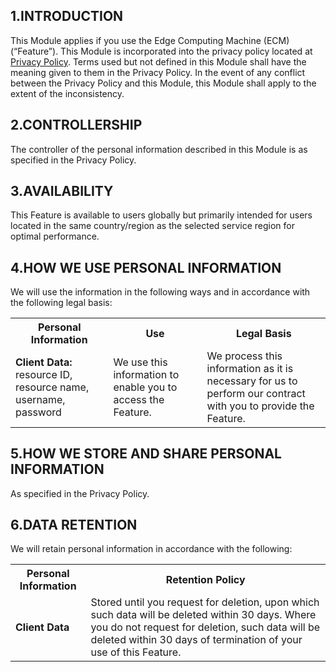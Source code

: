 
## 1.INTRODUCTION
This Module applies if you use the Edge Computing Machine (ECM) (“Feature”). This Module is incorporated into the privacy policy located at  [Privacy Policy](https://intl.cloud.tencent.com/document/product/301/17345). Terms used but not defined in this Module shall have the meaning given to them in the Privacy Policy. In the event of any conflict between the Privacy Policy and this Module, this Module shall apply to the extent of the inconsistency.

## 2.CONTROLLERSHIP
The controller of the personal information described in this Module is as specified in the Privacy Policy.

## 3.AVAILABILITY
This Feature is available to users globally but primarily intended for users located in the same country/region as the selected service region for optimal performance.

## 4.HOW WE USE PERSONAL INFORMATION
We will use the information in the following ways and in accordance with the following legal basis:

<table>
   <tr>
      <th>Personal Information</th>
      <th>Use</th>
      <th>Legal Basis</th>
   </tr>
   <tr>
      <td><b>  Client Data:</b> resource ID, resource name, username, password</td>
      <td>We use this information to enable you to access the Feature.</td>
      <td>We process this information as it is necessary for us to perform our contract with you to provide the Feature.</td>
   </tr>
   <tr>
</table> 


## 5.HOW WE STORE AND SHARE PERSONAL INFORMATION
As specified in the Privacy Policy. 

## 6.DATA RETENTION
We will retain personal information in accordance with the following:

<table>
   <tr>
      <th>Personal Information</th>
      <th>Retention Policy</th>
   </tr>
   <tr>
      <td><b>Client Data</b></td>
      <td>Stored until you request for deletion, upon which such data will be deleted within 30 days. Where you do not request for deletion, such data will be deleted within 30 days of termination of your use of this Feature.</td>
   </tr>
   <tr>
</table>   
